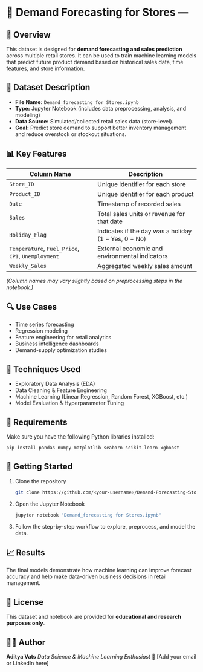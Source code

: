 
# 🏪 Demand Forecasting for Stores — 

## 📘 Overview

This dataset is designed for **demand forecasting and sales prediction** across multiple retail stores. It can be used to train machine learning models that predict future product demand based on historical sales data, time features, and store information.

## 📂 Dataset Description

* **File Name:** `Demand_forecasting for Stores.ipynb`
* **Type:** Jupyter Notebook (includes data preprocessing, analysis, and modeling)
* **Data Source:** Simulated/collected retail sales data (store-level).
* **Goal:** Predict store demand to support better inventory management and reduce overstock or stockout situations.

## 📊 Key Features

| Column Name                                        | Description                                          |
| -------------------------------------------------- | ---------------------------------------------------- |
| `Store_ID`                                         | Unique identifier for each store                     |
| `Product_ID`                                       | Unique identifier for each product                   |
| `Date`                                             | Timestamp of recorded sales                          |
| `Sales`                                            | Total sales units or revenue for that date           |
| `Holiday_Flag`                                     | Indicates if the day was a holiday (1 = Yes, 0 = No) |
| `Temperature`, `Fuel_Price`, `CPI`, `Unemployment` | External economic and environmental indicators       |
| `Weekly_Sales`                                     | Aggregated weekly sales amount                       |

*(Column names may vary slightly based on preprocessing steps in the notebook.)*

## 🔍 Use Cases

* Time series forecasting
* Regression modeling
* Feature engineering for retail analytics
* Business intelligence dashboards
* Demand-supply optimization studies

## 🧠 Techniques Used

* Exploratory Data Analysis (EDA)
* Data Cleaning & Feature Engineering
* Machine Learning (Linear Regression, Random Forest, XGBoost, etc.)
* Model Evaluation & Hyperparameter Tuning

## 🧰 Requirements

Make sure you have the following Python libraries installed:

```bash
pip install pandas numpy matplotlib seaborn scikit-learn xgboost
```

## 🚀 Getting Started

1. Clone the repository

   ```bash
   git clone https://github.com/<your-username>/Demand-Forecasting-Stores.git
   ```
2. Open the Jupyter Notebook

   ```bash
   jupyter notebook "Demand_forecasting for Stores.ipynb"
   ```
3. Follow the step-by-step workflow to explore, preprocess, and model the data.

## 📈 Results

The final models demonstrate how machine learning can improve forecast accuracy and help make data-driven business decisions in retail management.

## 📜 License

This dataset and notebook are provided for **educational and research purposes only**.

## 👨‍💻 Author

**Aditya Vats**
*Data Science & Machine Learning Enthusiast*
📧 [Add your email or LinkedIn here]
